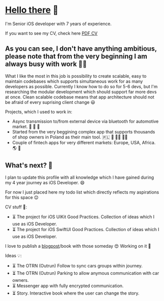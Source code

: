 # [Hello there](https://i.kym-cdn.com/photos/images/original/001/947/998/a66.jpg) 👋

I'm Senior iOS developer with 7 years of experience.

If you want to see my CV, check here [PDF CV](https://github.com/ernichechelski/CV/blob/main/CV%202025%20Ernest%20Chechelski.pdf)

As you can see, I don't have anything ambitious, please note that from the very beginning I am always busy with work 🤪😇
----

What I like the most in this job is possibility to create scalable, easy to maintain codebases which supports simultaneous work for as many developers as possible. Currently I know how to do so for 5-6 devs, but I'm researching the modular development which should support far more devs at once. 
Clean scalable codebase means that app architecture should not be afraid of every suprising client change 😃

Projects, which I used to work in:
- Async transmission to/from external device via bluetooth for automotive market. 🚗 🔵 🦷
- Started from the very beggining complex app that supports thousands of shop owners in Poland as their main tool. 🇵🇱 🛒 👨‍💼 🧑‍💼
- Couple of fintech apps for very different markets: Europe, USA, Africa. 🌎 🏦
  
## What's next? 🤔

I plan to update this profile with all knowledge which I have gained during my 4 year journey as iOS Developer. 😄

For now I just placed here my todo list which directly reflects my aspirations for this space 😌

CV stuff 🤪:
- ⏳ The project for iOS UIKit Good Practices. Collection of ideas which I use as iOS Developer. 
- ⏳ The project for iOS SwiftUI Good Practices. Collection of ideas which I use as iOS Developer.

I love to publish a [blogpost](https://ernichechelski.github.io/Blog/)/book with those someday 😍 Working on it 💪

Ideas 💡:
- ⏳ The OTRN (Outrun) Follow to sync cars groups within journey. 
- ⏳ The OTRN (Outrun) Parking to allow anymous communication with car owners.
- ⏳ Messenger app with fully encrypted communication.
- ⏳ Story. Interactive book where the user can change the story. 
<!--
**ernichechelski/ernichechelski** is a ✨ _special_ ✨ repository because its `README.md` (this file) appears on your GitHub profile.

Here are some ideas to get you started:

- 🔭 I’m currently working on ...
- 🌱 I’m currently learning ...
- 👯 I’m looking to collaborate on ...
- 🤔 I’m looking for help with ...
- 💬 Ask me about ...
- 📫 How to reach me: ...
- 😄 Pronouns: ...
- ⚡ Fun fact: ...
-->

